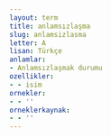 ```yaml
---
layout: term
title: anlamsızlaşma
slug: anlamsizlasma
letter: A
lisan: Türkçe
anlamlar:
- Anlamsızlaşmak durumu
ozellikler:
- - isim
ornekler:
- - ''
orneklerkaynak:
- - ''
---
```

